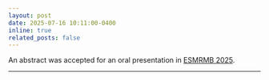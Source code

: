 ```yaml
---
layout: post
date: 2025-07-16 10:11:00-0400
inline: true
related_posts: false
---
```

An abstract was accepted for an oral presentation in [ESMRMB 2025](https://esmrmb2025.org/).
***
